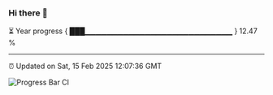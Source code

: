 ### Hi there 👋

⏳ Year progress { ███▁▁▁▁▁▁▁▁▁▁▁▁▁▁▁▁▁▁▁▁▁▁▁▁▁▁▁ } 12.47 %

---

⏰ Updated on Sat, 15 Feb 2025 12:07:36 GMT

![Progress Bar CI](https://github.com/liununu/liununu/workflows/Progress%20Bar%20CI/badge.svg)
